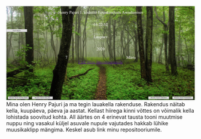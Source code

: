 ![Näidis](images/N2idis.JPG)
Mina olen Henry Pajuri ja ma tegin lauakella rakenduse. Rakendus näitab kella, kuupäeva, päeva ja aastat. Kellast hiirega kinni võttes on võimalik kella lohistada soovitud kohta. All äärtes on 4 erinevat tausta tooni muutmise nuppu ning vasakul küljel asuvale nupule vajutades hakkab lühike muusikaklipp mängima. Keskel asub link minu repositooriumile.
